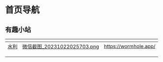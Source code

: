 # 首页导航

## 有趣小站

<table data-header-hidden><thead><tr><th data-type="content-ref"></th><th data-type="files"></th><th data-type="content-ref"></th></tr></thead><tbody><tr><td><a href="http://127.0.0.1:5000/s/pPjE2Yo96ZMQA3VnPN2g/">水利</a></td><td><a href=".gitbook/assets/微信截图_20231022025703.png">微信截图_20231022025703.png</a></td><td><a href="https://wormhole.app/">https://wormhole.app/</a></td></tr><tr><td></td><td></td><td></td></tr><tr><td></td><td></td><td></td></tr><tr><td></td><td></td><td></td></tr></tbody></table>

